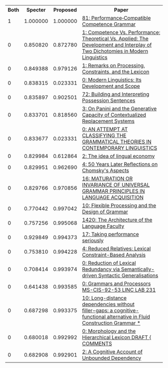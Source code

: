 <html><table><tr>
<th>Both</th>
<th>Specter</th>
<th>Proposed</th>
<th>Paper</th>
</tr>
<tr>
<td>1</td>
<td>1.000000</td>
<td>1.000000</td>
<td><a href="https://www.semanticscholar.org/paper/8697c2b9b8109794f9391fac1c03058563d6b85d">81: Performance‐Compatible Competence Grammar</a></td>
</tr>
<tr>
<td>0</td>
<td>0.850820</td>
<td>0.872780</td>
<td><a href="https://www.semanticscholar.org/paper/fc5b924a90adb85919e47365ff67e4878b10d87d">1: Competence Vs. Performance; Theoretical Vs. Applied: The Development and Interplay of Two Dichotomies in Modern Linguistics</a></td>
</tr>
<tr>
<td>0</td>
<td>0.849388</td>
<td>0.979126</td>
<td><a href="https://www.semanticscholar.org/paper/382b9fbff4a40426d277c201c71018465c1e8a23">1: Remarks on Processing, Constraints, and the Lexicon</a></td>
</tr>
<tr>
<td>0</td>
<td>0.838315</td>
<td>0.023331</td>
<td><a href="https://www.semanticscholar.org/paper/7056ff1c21b30c490db93651ea1f5a29d9b981d2">0: Modern Linguistics: Its Development and Scope</a></td>
</tr>
<tr>
<td>0</td>
<td>0.835897</td>
<td>0.902501</td>
<td><a href="https://www.semanticscholar.org/paper/ae8d8c378e71b139e8741fb00e622a58c472767c">72: Building and Interpreting Possession Sentences</a></td>
</tr>
<tr>
<td>0</td>
<td>0.833701</td>
<td>0.818560</td>
<td><a href="https://www.semanticscholar.org/paper/70bc46e82fa8c9be7ab1d1f04e16883ca26975fc">3: On Panini and the Generative Capacity of Contextualized Replacement Systems</a></td>
</tr>
<tr>
<td>0</td>
<td>0.833677</td>
<td>0.023331</td>
<td><a href="https://www.semanticscholar.org/paper/106f96b9e025fcc8d79d813d5fd8d24748628dbd">0: AN ATTEMPT AT CLASSIFYING THE GRAMMATICAL THEORIES IN CONTEMPORARY LINGUISTICS</a></td>
</tr>
<tr>
<td>0</td>
<td>0.829984</td>
<td>0.612864</td>
<td><a href="https://www.semanticscholar.org/paper/14be76edbb1d6988a19499239fe9bcdcc3c09a00">2: The idea of lingual economy</a></td>
</tr>
<tr>
<td>0</td>
<td>0.829951</td>
<td>0.962690</td>
<td><a href="https://www.semanticscholar.org/paper/9a425b8db905d7495a15f6d3ca30bd519a1f4774">4: 50 Years Later Reflections on Chomsky's Aspects</a></td>
</tr>
<tr>
<td>0</td>
<td>0.829766</td>
<td>0.970856</td>
<td><a href="https://www.semanticscholar.org/paper/e12ffbe40e883b46e2b449e310ad6366b61cc2bc">16: MATURATION OR INVARIANCE OF UNIVERSAL GRAMMAR PRINCIPLES IN LANGUAGE ACQUISITION</a></td>
</tr>
<tr>
<td>0</td>
<td>0.770442</td>
<td>0.997042</td>
<td><a href="https://www.semanticscholar.org/paper/dc9dcc140fff77a8ec72da267739c256624049bc">10: Flexible Processing and the Design of Grammar</a></td>
</tr>
<tr>
<td>0</td>
<td>0.757256</td>
<td>0.995068</td>
<td><a href="https://www.semanticscholar.org/paper/4d3058fef59a03c16f090426857da77892ed274c">1420: The Architecture of the Language Faculty</a></td>
</tr>
<tr>
<td>0</td>
<td>0.929849</td>
<td>0.994373</td>
<td><a href="https://www.semanticscholar.org/paper/3736919d9ca714624de60c5c65c922379fa4641b">17: Taking performance seriously</a></td>
</tr>
<tr>
<td>0</td>
<td>0.753810</td>
<td>0.994228</td>
<td><a href="https://www.semanticscholar.org/paper/75fee297a6339b26dc852af556c30de4d8a06115">4: Reduced Relatives: Lexical Constraint-Based Analysis</a></td>
</tr>
<tr>
<td>0</td>
<td>0.708414</td>
<td>0.993974</td>
<td><a href="https://www.semanticscholar.org/paper/b630d64b35fd4f2ab2f87cd08f2389e652bd0a8a">0: Reduction of Lexical Redundancy via Semantically-driven Syntactic Generalisations</a></td>
</tr>
<tr>
<td>0</td>
<td>0.641438</td>
<td>0.993585</td>
<td><a href="https://www.semanticscholar.org/paper/e68d3cb4628753f62e6c2dc94b287db34f56e887">0: Grammars and Processors MS-CIS-92-53 LINC LAB 231</a></td>
</tr>
<tr>
<td>0</td>
<td>0.687298</td>
<td>0.993375</td>
<td><a href="https://www.semanticscholar.org/paper/cc74c9cb146f35c0d95e02bbaa2efc36d4c85976">10: Long-distance dependencies without filler−gaps: a cognitive-functional alternative in Fluid Construction Grammar *</a></td>
</tr>
<tr>
<td>0</td>
<td>0.680018</td>
<td>0.992992</td>
<td><a href="https://www.semanticscholar.org/paper/63b7d6b66bf100b0a35ae87d36bd8f364518fd1a">0: Morphology and the Hierarchical Lexicon DRAFT { COMMENTS</a></td>
</tr>
<tr>
<td>0</td>
<td>0.682908</td>
<td>0.992901</td>
<td><a href="https://www.semanticscholar.org/paper/8f89afa12ed5adab192e83b428c05aa44f700f6a">2: A Cognitive Account of Unbounded Dependency</a></td>
</tr>
</table></html>
